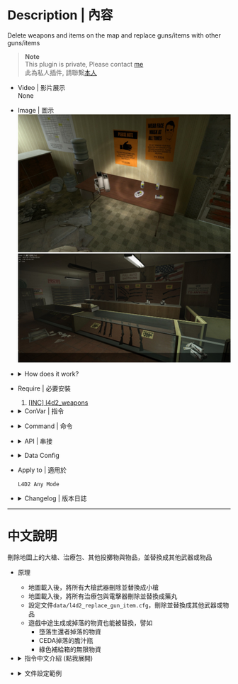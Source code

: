 # Description | 內容
Delete weapons and items on the map and replace guns/items with other guns/items

> __Note__ <br/>
This plugin is private, Please contact [me](https://github.com/fbef0102/Game-Private_Plugin#私人插件列表-private-plugins-list)<br/>
此為私人插件, 請聯繫[本人](https://github.com/fbef0102/Game-Private_Plugin#私人插件列表-private-plugins-list)

* Video | 影片展示
<br/>None

* Image | 圖示
<br/>![l4d2_replace_gun_item_1](image/l4d2_replace_gun_item_1.jpg)
<br/>![l4d2_replace_gun_item_2](image/l4d2_replace_gun_item_2.jpg)

* <details><summary>How does it work?</summary>

	* Detect all weapons and items on round start and replace or remove
	* Modify ```data/l4d2_replace_gun_item.cfg``` 
		* replace big guns with other guns
		* replace items with other items
</details>

* Require | 必要安裝
	1. [[INC] l4d2_weapons](/left4dead2/scripting/include/l4d2_weapons.inc)

* <details><summary>ConVar | 指令</summary>

	* cfg/sourcemod/l4d2_replace_gun_item.cfg
		```php
		// 0=Plugin off, 1=Plugin on.
		l4d2_replace_gun_item_enable "1"

		// Replace the weapon if the weapon is late spawn during the game.
		l4d2_replace_gun_item_late_spawn "0"

		// Replace the primary weapon
		l4d2_replace_gun_item_primary "1"

		// Replace the secondary weapon.
		l4d2_replace_gun_item_secondary "1"

		// Replace the throwable weapon.
		l4d2_replace_gun_item_throwable "1"

		// Replace the heavy health item (slot 4 weapon).
		l4d2_replace_gun_item_heavy_health "1"

		// Replace the light health item (slot 5 weapon).
		l4d2_replace_gun_item_light_health "1"

		// Replace the Special Items.
		l4d2_replace_gun_item_special "1"
		```
</details>

* <details><summary>Command | 命令</summary>

	None
</details>

* <details><summary>API | 串接</summary>

	```c++
	/**
	* Call this function to replace all weapons and all items with other weapons and items now
	* 
	* @param Slot_Primary			Shoud Replace Primary Weapons ?
	* @param Slot_Secondary			Shoud Replace Secondary Weapons ?
	* @param Slot_Throwable			Shoud Replace Throwable ?
	* @param Slot_HeavyHealthItem	Shoud Replace Slot 4 Items ?
	* @param Slot_LightHealthItem	Shoud Replace Slot 5 Items ?
	* @param Special				Shoud Replace Special Items ?
	*
	* @return						None
	*/
	native void l4d2_RGI_ReplaceAllWeapons(bool Slot_Primary, bool Slot_Secondary, bool Slot_Throwable, bool Slot_HeavyHealthItem, bool Slot_LightHealthItem, bool Special)
	```
</details>

* <details><summary>Data Config</summary>

	* data/l4d2_replace_gun_item.cfg
		```php
		"l4d2_replace_gun_item"
		{
			"Weapons" // Do not modify this line
			{
				"weapon_pumpshotgun"
				{
					// -1=Don't remove or replace
					"replace" "-1"
				}
				"weapon_autoshotgun"
				{
					// replace autoshotgun with pumpshotgun
					"replace" "weapon_pumpshotgun"
				}
			}

			"Special"
			{
				"weapon_oxygentank"
				{
					// Empty = Remove Weapon
					"replace" ""
				}
				"weapon_gascan"
				{
					// Will NOT replace scavenge gascan
					"replace" "weapon_adrenaline"
				}
			}
		}
		```
</details>

* Apply to | 適用於
	```
	L4D2 Any Mode
	```

* <details><summary>Changelog | 版本日誌</summary>
	
	* v1.1 (2023-7-1)
	    * Fixed scavenge gascan removed

	* v1.0 (2023-5-3)
	    * Initial Release
</details>

- - - -
# 中文說明
刪除地圖上的大槍、治療包、其他投擲物與物品，並替換成其他武器或物品

* 原理
	* 地圖載入後，將所有大槍武器刪除並替換成小槍
	* 地圖載入後，將所有治療包與電擊器刪除並替換成藥丸
	* 設定文件```data/l4d2_replace_gun_item.cfg```，刪除並替換成其他武器或物品
	* 遊戲中途生成或掉落的物資也能被替換，譬如
		* 墮落生還者掉落的物資
		* CEDA掉落的膽汁瓶
		* 綠色補給箱的無限物資

* <details><summary>指令中文介紹 (點我展開)</summary>

	* cfg/sourcemod/l4d2_replace_gun_item.cfg
		```php
		// 0=關閉插件, 1=啟動插件
		l4d2_replace_gun_item_enable "1"

		// 為1時，替換遊戲中途生成或掉落的物資 (譬如管理員生成物品、墮落生還者掉落的物資、CEDA掉落的膽汁瓶、綠色補給箱的無限物資).
		l4d2_replace_gun_item_late_spawn "0"

		// 為1時，偵測主武器的槍械並取代
		l4d2_replace_gun_item_primary "1"

		// 為1時，偵測副武器的槍械並取代
		l4d2_replace_gun_item_secondary "1"

		// 為1時，偵測投擲物品並取代
		l4d2_replace_gun_item_throwable "1"

		// 為1時，偵測slot 4物品並取代 (醫療包、電擊器、高爆彈包、燃燒彈包).
		l4d2_replace_gun_item_heavy_health "1"

		// 為1時，偵測slot 5物品並取代 (藥丸、腎上腺素).
		l4d2_replace_gun_item_light_health "1"

		// 為1時，偵測特殊物品並取代 (雷射裝置、子彈堆、瓦斯桶、氧氣罐、汽油桶、煙火盒、精靈小矮人、可樂瓶)
		l4d2_replace_gun_item_special "1"
		```
</details>

* <details><summary>文件設定範例</summary>

	* data/l4d2_replace_gun_item.cfg
		```php
		"l4d2_replace_gun_item"  // 別改這行
		{
			"Weapons" // 武器列表，別改這行
			{
				"weapon_pumpshotgun"
				{
					// -1 = 單發散彈槍不刪除也不取代
					"replace" "-1"
				}
				"weapon_autoshotgun"
				{
					// 連發散彈槍刪除並替換成單發散彈槍
					"replace" "weapon_pumpshotgun"
				}
			}

			"Special"  // 特殊物品列表，別改這行
			{
				"weapon_oxygentank"
				{
					// 留白 = 移除所有瓦斯桶
					"replace" ""
				}
				"weapon_gascan"
				{
					// 不會影響黃色與綠色的汽油桶
					// 所有汽油桶替換成腎上腺素
					"replace" "weapon_adrenaline"
				}
			}
		}
		```

    * 所有武器名稱
        ```c++
		// * 主武器 */
        木製單發散彈槍 => weapon_pumpshotgun
        鐵製單發散彈槍 => weapon_shotgun_chrome
        Uzi烏茲衝鋒槍 => weapon_smg
        消音衝鋒槍 => weapon_smg_silenced
        自動連發散彈槍 => weapon_autoshotgun
        自動連發戰鬥散彈槍=> weapon_shotgun_spas
        獵槍 => weapon_hunting_rifle
        軍用狙擊槍 => weapon_sniper_military
        Uzi烏茲衝鋒槍 => weapon_smg
        M16步槍 => weapon_rifle
        三連發步槍 => weapon_rifle_desert
        AK47 => weapon_rifle_ak47
        榴彈發射器 => weapon_grenade_launcher
        M60機關槍 => weapon_rifle_m60
        近戰武器 => weapon_melee
        電鋸 => weapon_chainsaw
        CSS-MP5衝鋒槍 => weapon_smg_mp5
        CSS-SG552步槍 => weapon_rifle_sg552
        CSS-Scout狙擊槍 => weapon_sniper_scout
        CSS-AWP狙擊槍 => weapon_sniper_awp

		// * 副武器 */
        手槍 => weapon_pistol
        麥格農手槍 => weapon_pistol_magnum

		// * 投擲物品 */
		燃燒瓶 => weapon_molotov
		膽汁瓶 => weapon_vomitjar
		土製炸彈 => weapon_pipe_bomb

		// * Slot 4 物品 */
		治療包 => weapon_first_aid_kit
		電擊器 => weapon_defibrillator
		高爆彈包 => weapon_upgradepack_explosive
		火焰彈包 => weapon_upgradepack_incendiary

		// * Slot 5 物品 */
		藥丸 => weapon_pain_pills
		腎上腺素 => eapon_adrenaline

		// * 特殊物品 */
		雷射裝置 => upgrade_laser_sight
		子彈堆 => weapon_ammo_spawn
		瓦斯桶 => weapon_propanetank
		氧氣罐 => weapon_oxygentank
		汽油桶 => weapon_gascan
		煙火盒 => weapon_fireworkcrate
		精靈小矮人 => weapon_gnome
		可樂瓶 => weapon_cola_bottles
        ```
</details>